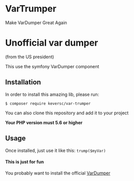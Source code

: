 VarTrumper
===================
Make VarDumper Great Again

# Unofficial var dumper
(from the US president)

This use the symfony VarDumper component

## Installation
In order to install this amazing lib, please run:

```
$ composer require keversc/var-trumper
```

You can also clone this repository and add it to your project

**Your PHP version must 5.6 or higher**

## Usage
Once installed, just use it like this: `trump($myVar)`

#### This is just for fun
You probably want to install the official [VarDumper](https://github.com/symfony/var-dumper)
